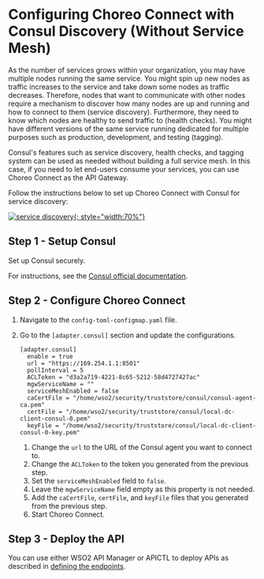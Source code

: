 # Configuring Choreo Connect with Consul Discovery (Without Service Mesh)

As the number of services grows within your organization, you may have multiple nodes running the same service.
You might spin up new nodes as traffic increases to the service and take down some nodes as traffic decreases.
Therefore, nodes that want to communicate with other nodes require a mechanism to discover how many nodes are up and running and how to connect to them (service discovery). Furthermore, they need to know which nodes are healthy to send traffic to (health checks).
You might have different versions of the same service running dedicated for multiple purposes such as production, development, and testing (tagging).

Consul's features such as service discovery, health checks, and tagging system can be used as needed without building a full service mesh.
In this case, if you need to let end-users consume your services, you can use Choreo Connect as the API Gateway.<br>

Follow the instructions below to set up Choreo Connect with Consul for service discovery:

[![service discovery]({{base_path}}/assets/img/deploy/consul-reference-discovery.png){: style="width:70%"}]({{base_path}}/assets/img/deploy/consul-reference-discovery.png)

## Step 1 - Setup Consul

Set up Consul securely.

For instructions, see the [Consul official documentation](https://www.consul.io/docs).

## Step 2 - Configure Choreo Connect

1. Navigate to the `config-toml-configmap.yaml` file.
2. Go to the `[adapter.consul]` section and update the configurations.

    ``` 
    [adapter.consul]
      enable = true
      url = "https://169.254.1.1:8501"
      pollInterval = 5
      ACLToken = "d3a2a719-4221-8c65-5212-58d4727427ac"
      mgwServiceName = ""
      serviceMeshEnabled = false
      caCertFile = "/home/wso2/security/truststore/consul/consul-agent-ca.pem"
      certFile = "/home/wso2/security/truststore/consul/local-dc-client-consul-0.pem"
      keyFile = "/home/wso2/security/truststore/consul/local-dc-client-consul-0-key.pem"
    ```

      1. Change the `url` to the URL of the Consul agent you want to connect to.
      2. Change the `ACLToken` to the token you generated from the previous step.
      3. Set the `serviceMeshEnabled` field to `false`.
      4. Leave the `mgwServiceName` field empty as this property is not needed.
      5. Add the `caCertFile`, `certFile`, and `keyFile` files that you generated from the previous step.
      6. Start Choreo Connect.

## Step 3 - Deploy the API

You can use either WSO2 API Manager or APICTL to deploy APIs as described in [defining the endpoints]({{base_path}}/deploy-and-publish/deploy-on-gateway/choreo-connect/service-discovery/service-discovery-overview/#defining-the-endpoints).
